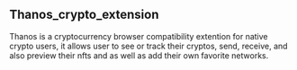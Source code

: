 ## Thanos_crypto_extension

Thanos is a cryptocurrency browser compatibility extention for native crypto users, it allows user to see or track their cryptos, send, receive, and also preview their nfts and as well as add their own favorite networks.
